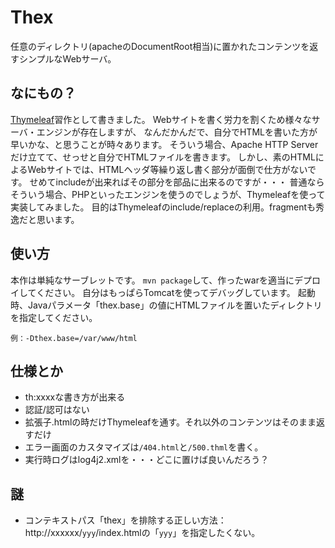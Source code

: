 Thex
====
任意のディレクトリ(apacheのDocumentRoot相当)に置かれたコンテンツを返すシンプルなWebサーバ。

## なにもの？
[Thymeleaf](http://www.thymeleaf.org/)習作として書きました。
Webサイトを書く労力を割くため様々なサーバ・エンジンが存在しますが、
なんだかんだで、自分でHTMLを書いた方が早いかな、と思うことが時々あります。
そういう場合、Apache HTTP Serverだけ立てて、せっせと自分でHTMLファイルを書きます。
しかし、素のHTMLによるWebサイトでは、HTMLヘッダ等繰り返し書く部分が面倒で仕方がないです。
せめてincludeが出来ればその部分を部品に出来るのですが・・・
普通ならそういう場合、PHPといったエンジンを使うのでしょうが、Thymeleafを使って実装してみました。
目的はThymeleafのinclude/replaceの利用。fragmentも秀逸だと思います。

## 使い方
本作は単純なサーブレットです。
`mvn package`して、作ったwarを適当にデプロイしてください。
自分はもっぱらTomcatを使ってデバッグしています。
起動時、Javaパラメータ「thex.base」の値にHTMLファイルを置いたディレクトリを指定してください。

```
例：-Dthex.base=/var/www/html
```
## 仕様とか
* th:xxxxな書き方が出来る
* 認証/認可はない
* 拡張子.htmlの時だけThymeleafを通す。それ以外のコンテンツはそのまま返すだけ
* エラー画面のカスタマイズは``/404.html``と``/500.thml``を書く。
* 実行時ログはlog4j2.xmlを・・・どこに置けば良いんだろう？

## 謎
* コンテキストパス「thex」を排除する正しい方法：http://xxxxxx/``yyy``/index.htmlの「``yyy``」を指定したくない。
